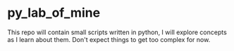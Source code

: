 # py_lab_of_mine
This repo will contain small scripts written in python, I will explore concepts as I learn about them.
Don't expect things to get too complex for now.